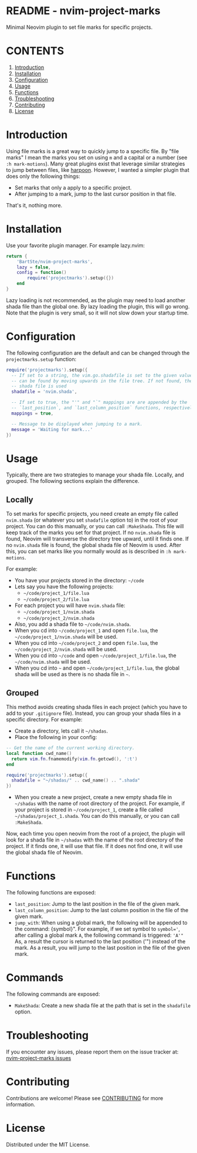 # README - nvim-project-marks

Minimal Neovim plugin to set file marks for specific projects.

# CONTENTS

1. [Introduction](#introduction)
2. [Installation](#installation)
3. [Configuration](#configuration)
4. [Usage](#usage)
5. [Functions](#functions)
6. [Troubleshooting](#troubleshooting)
7. [Contributing](#contributing)
8. [License](#license)

# Introduction

Using file marks is a great way to quickly jump to a specific file. By "file
marks" I mean the marks you set on using `m` and a capital or a number (see `:h
mark-motions`). Many great plugins exist that leverage similar strategies to
jump between files, like [harpoon](https://github.com/ThePrimeagen/harpoon).
However, I wanted a simpler plugin that does only the following things:

- Set marks that only a apply to a specific project.
- After jumping to a mark, jump to the last cursor position in that file.

That's it, nothing more.

# Installation

Use your favorite plugin manager. For example lazy.nvim:

```lua
return {
    'BartSte/nvim-project-marks',
    lazy = false,
    config = function()
        require('projectmarks').setup({})
    end
}
```

Lazy loading is not recommended, as the plugin may need to load another shada
file than the global one. By lazy loading the plugin, this will go wrong. Note
that the plugin is very small, so it will not slow down your startup time.

# Configuration

The following configuration are the default and can be changed through the
`projectmarks.setup` function:

```lua
require('projectmarks').setup({
  -- If set to a string, the vim.go.shadafile is set to the given value, if it
  -- can be found by moving upwards in the file tree. If not found, the global
  -- shada file is used
  shadafile = 'nvim.shada',

  -- If set to true, the "'" and "`" mappings are are appended by the
  -- `last_position`, and `last_column_position` functions, respectively
  mappings = true,

  -- Message to be displayed when jumping to a mark.
  message = 'Waiting for mark...'
})
```

# Usage

Typically, there are two strategies to manage your shada file. Locally, and
grouped. The following sections explain the difference.

## Locally

To set marks for specific projects, you need create an empty file called
`nvim.shada` (or whatever you set `shadafile` option to) in the root of your
project. You can do this manually, or you can call `:MakeShada`. This file will
keep track of the marks you set for that project. If no `nvim.shada` file is
found, Neovim will transverse the directory tree upward, until it finds one. If
no `nvim.shada` file is found, the global shada file of Neovim is used. After
this, you can set marks like you normally would as is described in `:h
mark-motions`.

For example:

- You have your projects stored in the directory: `~/code`
- Lets say you have the following projects:
  - `~/code/project_1/file.lua`
  - `~/code/project_2/file.lua`
- For each project you will have `nvim.shada` file:
  - `~/code/project_1/nvim.shada`
  - `~/code/project_2/nvim.shada`
- Also, you add a shada file to `~/code/nvim.shada`.
- When you cd into `~/code/project_1` and open `file.lua`, the
  `~/code/project_1/nvim.shada` will be used.
- When you cd into `~/code/project_2` and open `file.lua`, the
  `~/code/project_2/nvim.shada` will be used.
- When you cd into `~/code` and open `~/code/project_1/file.lua`, the
  `~/code/nvim.shada` will be used.
- When you cd into `~` and open `~/code/project_1/file.lua`, the global shada
  will be used as there is no shada file in `~`.

## Grouped

This method avoids creating shada files in each project (which you have to add
to your `.gitignore` file). Instead, you can group your shada files in a
specific directory. For example:

- Create a directory, lets call it `~/shadas`.
- Place the following in your config:

```lua
-- Get the name of the current working directory.
local function cwd_name()
  return vim.fn.fnamemodify(vim.fn.getcwd(), ':t')
end

require('projectmarks').setup({
  shadafile = "~/shadas/" .. cwd_name() .. ".shada"
})
```

- When you create a new project, create a new empty shada file in `~/shadas`
  with the name of root directory of the project. For example, if your project
  is stored in `~/code/project_1`, create a file called
  `~/shadas/project_1.shada`. You can do this manually, or you can call
  `:MakeShada`.

Now, each time you open neovim from the root of a project, the plugin will look
for a shada file in `~/shadas` with the name of the root directory of the
project. If it finds one, it will use that file. If it does not find one, it
will use the global shada file of Neovim.

# Functions

The following functions are exposed:

- `last_position`: Jump to the last position in the file of the given mark.
- `last_column_position`: Jump to the last column position in the file of the
  given mark.
- `jump_with`: When using a global mark, the following will be appended to the
  command: {symbol}". For example, if we set symbol to `symbol='`, after calling
  a global mark `A`, the following command is triggered: `'A'"` As, a result the
  cursor is returned to the last position ('") instead of the mark. As a result,
  you will jump to the last position in the file of the given mark.

# Commands

The following commands are exposed:

- `MakeShada`: Create a new shada file at the path that is set in the `shadafile`
  option.

# Troubleshooting

If you encounter any issues, please report them on the issue tracker at:
[nvim-project-marks issues](https://github.com/BartSte/nvim-project-marks/issues)

# Contributing

Contributions are welcome! Please see [CONTRIBUTING](./CONTRIBUTING.md) for
more information.

# License

Distributed under the MIT License.
